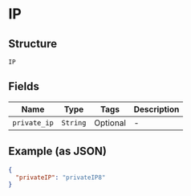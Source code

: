 
# IP

## Structure

`IP`

## Fields

| Name | Type | Tags | Description |
|  --- | --- | --- | --- |
| `private_ip` | `String` | Optional | - |

## Example (as JSON)

```json
{
  "privateIP": "privateIP8"
}
```

